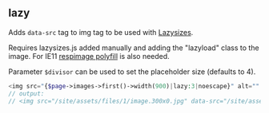 ## lazy

Adds `data-src` tag to img tag to be used with [Lazysizes](https://github.com/aFarkas/lazysizes). 

Requires lazysizes.js added manually and adding the "lazyload" class to the image. For IE11 [respimage polyfill](https://github.com/aFarkas/respimage) is also needed.

Parameter `$divisor` can be used to set the placeholder size (defaults to 4).

```php
<img src="{$page->images->first()->width(900)|lazy:3|noescape}" alt="" class="lazyload" />
// output:
// <img src="/site/assets/files/1/image.300x0.jpg" data-src="/site/assets/files/1/mobile.900x0.jpg" class="lazyload" alt="">
```